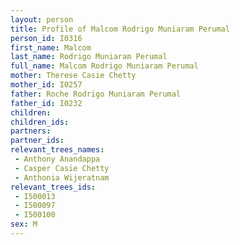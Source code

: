 ```yaml
---
layout: person
title: Profile of Malcom Rodrigo Muniaram Perumal
person_id: I0316
first_name: Malcom
last_name: Rodrigo Muniaram Perumal
full_name: Malcom Rodrigo Muniaram Perumal
mother: Therese Casie Chetty
mother_id: I0257
father: Roche Rodrigo Muniaram Perumal
father_id: I0232
children:
children_ids:
partners:
partner_ids:
relevant_trees_names:
 - Anthony Anandappa
 - Casper Casie Chetty
 - Anthonia Wijeratnam
relevant_trees_ids:
 - I500013
 - I500097
 - I500100
sex: M
---
```


